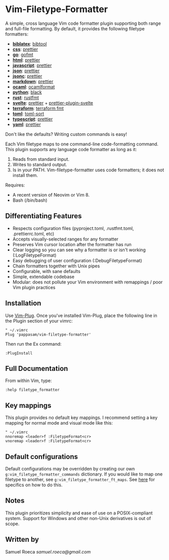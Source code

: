 # Vim-Filetype-Formatter

A simple, cross language Vim code formatter plugin supporting both range and full-file formatting. By default, it provides the following filetype formatters:

- [**biblatex**](http://www.bibtex.org/): [bibtool](https://ctan.org/pkg/bibtool)
- [**css**](https://developer.mozilla.org/en-US/docs/Web/CSS): [prettier](https://prettier.io/)
- [**go**](https://golang.org/): [gofmt](https://golang.org/cmd/gofmt/)
- [**html**](https://developer.mozilla.org/en-US/docs/Web/HTML): [prettier](https://prettier.io/)
- [**javascript**](https://developer.mozilla.org/en-US/docs/Web/JavaScript): [prettier](https://prettier.io/)
- [**json**](https://json.org/): [prettier](https://prettier.io/)
- [**jsonc**](https://komkom.github.io/): [prettier](https://prettier.io/)
- [**markdown**](https://en.wikipedia.org/wiki/Markdown): [prettier](https://prettier.io/)
- [**ocaml**](https://ocaml.org/): [ocamlformat](https://github.com/ocaml-ppx/ocamlformat)
- [**python**](https://www.python.org/): [black](https://github.com/python/black)
- [**rust**](https://www.rust-lang.org/): [rustfmt](https://github.com/rust-lang/rustfmt)
- [**svelte**](https://svelte.dev/): [prettier](https://prettier.io/) + [prettier-plugin-svelte](https://github.com/UnwrittenFun/prettier-plugin-svelte)
- [**terraform**](https://www.terraform.io/): [terraform fmt](https://www.terraform.io/docs/commands/fmt.html)
- [**toml**](https://github.com/toml-lang/toml): [toml-sort](https://github.com/pappasam/toml-sort)
- [**typescript**](https://www.typescriptlang.org/): [prettier](https://prettier.io/)
- [**yaml**](https://yaml.org/): [prettier](https://prettier.io/)

Don't like the defaults? Writing custom commands is easy!

Each Vim filetype maps to one command-line code-formatting command. This plugin supports any language code formatter as long as it:

1. Reads from standard input.
2. Writes to standard output.
3. Is in your PATH. Vim-filetype-formatter uses code formatters; it does not install them.

Requires:

- A recent version of Neovim or Vim 8.
- Bash (/bin/bash)

## Differentiating Features

- Respects configuration files (pyproject.toml, .rustfmt.toml, .prettierrc.toml, etc)
- Accepts visually-selected ranges for any formatter
- Preserves Vim cursor location after the formatter has run
- Clear logging so you can see why a formatter is or isn't working (:LogFiletypeFormat)
- Easy debugging of user configuration (:DebugFiletypeFormat)
- Chain formatters together with Unix pipes
- Configurable, with sane defaults
- Simple, extendable codebase
- Modular: does not pollute your Vim environment with remappings / poor Vim plugin practices

## Installation

Use [Vim-Plug](https://github.com/junegunn/vim-plug). Once you've installed Vim-Plug, place the following line in the Plugin section of your vimrc:

```vim
" ~/.vimrc
Plug 'pappasam/vim-filetype-formatter'
```

Then run the Ex command:

```vim
:PlugInstall
```

## Full Documentation

From within Vim, type:

```vim
:help filetype_formatter
```

## Key mappings

This plugin provides no default key mappings. I recommend setting a key mapping for normal mode and visual mode like this:

```vim
" ~/.vimrc
nnoremap <leader>f :FiletypeFormat<cr>
vnoremap <leader>f :FiletypeFormat<cr>
```

## Default configurations

Default configurations may be overridden by creating our own `g:vim_filetype_formatter_commands` dictionary. If you would like to map one filetype to another, see `g:vim_filetype_formatter_ft_maps`. See [here](./doc/filetype_formatter.txt) for specifics on how to do this.

## Notes

This plugin prioritizes simplicity and ease of use on a POSIX-compliant system. Support for Windows and other non-Unix derivatives is out of scope.

## Written by

Samuel Roeca _samuel.roeca@gmail.com_
